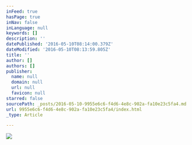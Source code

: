 ```yaml
---
inFeed: true
hasPage: true
inNav: false
inLanguage: null
keywords: []
description: ''
datePublished: '2016-05-10T08:14:00.379Z'
dateModified: '2016-05-10T08:13:59.805Z'
title: ''
author: []
authors: []
publisher:
  name: null
  domain: null
  url: null
  favicon: null
starred: false
sourcePath: _posts/2016-05-10-9955e6c6-f4d6-4e8c-902a-fa10e23c5fa4.md
url: 9955e6c6-f4d6-4e8c-902a-fa10e23c5fa4/index.html
_type: Article

---
```

![](https://the-grid-user-content.s3-us-west-2.amazonaws.com/f73b3e3f-8a69-404d-99d1-156de7e8b18a.jpg)
